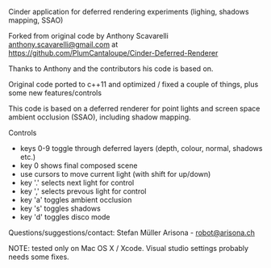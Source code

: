 Cinder application for deferred rendering experiments (lighing, shadows mapping, SSAO)

Forked from original code by
Anthony Scavarelli <anthony.scavarelli@gmail.com> 
at
https://github.com/PlumCantaloupe/Cinder-Deferred-Renderer

Thanks to Anthony and the contributors his code is based on.

Original code ported to c++11 and optimized / fixed a couple of things, plus some new features/controls

This code is based on a deferred renderer for point lights and screen space ambient occlusion (SSAO), including shadow mapping.

Controls
- keys 0-9 toggle through deferred layers (depth, colour, normal, shadows etc.)
- key 0 shows final composed scene
- use cursors to move current light (with shift for up/down)
- key '.' selects next light for control
- key ',' selects prevous light for control
- key 'a' toggles ambient occlusion
- key 's' toggles shadows
- key 'd' toggles disco mode

Questions/suggestions/contact: Stefan Müller Arisona - robot@arisona.ch

NOTE: tested only on Mac OS X / Xcode. Visual studio settings probably needs some fixes.
